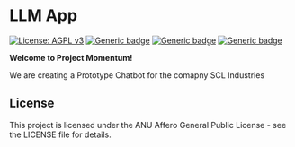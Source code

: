 # LLM App

[![License: AGPL v3](https://img.shields.io/badge/License-AGPL_v3-blue.svg)](https://www.gnu.org/licenses/agpl-3.0)
[![Generic badge](https://img.shields.io/badge/Python-Passed:_3.10.13-Green.svg)](https://shields.io/)
[![Generic badge](https://img.shields.io/badge/Win_OS-Passed:_Win_11_(22H2)-Green.svg)](https://shields.io/)
[![Generic badge](https://img.shields.io/badge/Mac_OS-Passed:_Sonoma_14.2_(M1)-Green.svg)](https://shields.io/)

**Welcome to Project Momentum!**

We are creating a Prototype Chatbot for the comapny SCL Industries

## License

This project is licensed under the ANU Affero General Public License - see the LICENSE file for details.
